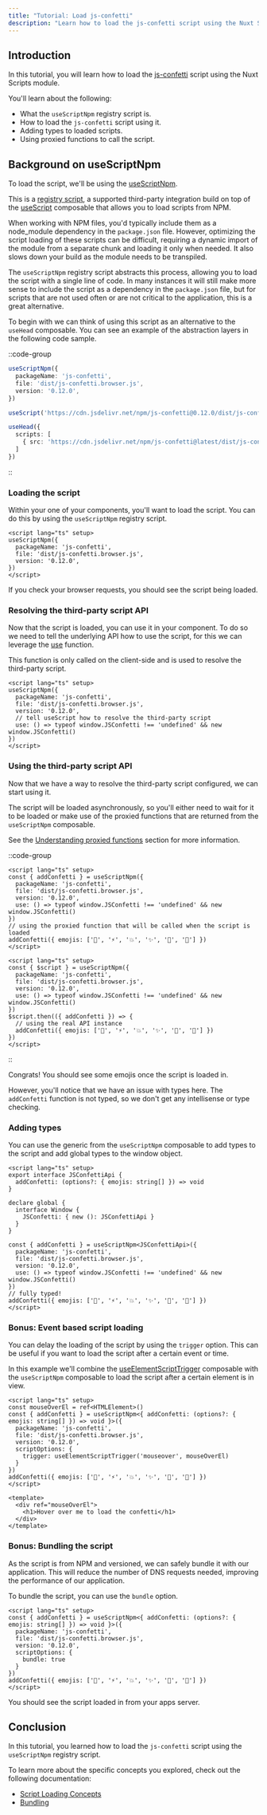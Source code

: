 ```yaml
---
title: "Tutorial: Load js-confetti"
description: "Learn how to load the js-confetti script using the Nuxt Scripts module."
---
```


## Introduction

In this tutorial, you will learn how to load the [js-confetti](https://github.com/loonywizard/js-confetti) script using the Nuxt Scripts module.

You'll learn about the following:
- What the `useScriptNpm` registry script is.
- How to load the `js-confetti` script using it.
- Adding types to loaded scripts.
- Using proxied functions to call the script.

## Background on useScriptNpm

To load the script, we'll be using the [useScriptNpm](/scripts/utility/npm).

This is a [registry script](/scripts), a supported
third-party integration build on top of the
[useScript](/docs/api/use-script) composable that allows you to load scripts from NPM.

When working with NPM files, you'd typically include them as a node_module dependency in the `package.json` file. However,
optimizing the script loading of these scripts can be difficult, requiring a dynamic import of the module from a separate chunk and
loading it only when needed. It also slows down your build as the module needs to be transpiled.

The `useScriptNpm` registry script abstracts this process, allowing you to load the script with a single line of code. In many instances
it will still make more sense to include the script as a dependency in the `package.json` file, but for scripts that are not used often or
are not critical to the application, this is a great alternative.

To begin with we can think of using this script as an alternative to the `useHead` composable. You can see an example of the abstraction
layers in the following code sample.

::code-group

```ts [Registry Script useScriptNpm]
useScriptNpm({
  packageName: 'js-confetti',
  file: 'dist/js-confetti.browser.js',
  version: '0.12.0',
})
```

```ts [useScript]
useScript('https://cdn.jsdelivr.net/npm/js-confetti@0.12.0/dist/js-confetti.browser.js')
```

```ts [useHead]
useHead({
  scripts: [
    { src: 'https://cdn.jsdelivr.net/npm/js-confetti@latest/dist/js-confetti.browser.js' }
  ]
})
```

::

### Loading the script

Within your one of your components, you'll want to load the script. You can do this by using the `useScriptNpm` registry script.

```vue [app.vue]
<script lang="ts" setup>
useScriptNpm({
  packageName: 'js-confetti',
  file: 'dist/js-confetti.browser.js',
  version: '0.12.0',
})
</script>
```

If you check your browser requests, you should see the script being loaded.

### Resolving the third-party script API

Now that the script is loaded, you can use it in your component. To do so we need to tell the underlying API how to use the script, for this we can
leverage the [use](/docs/api/use-script#use) function.

This function is only called on the client-side and is used to resolve the third-party script.

```vue [app.vue]
<script lang="ts" setup>
useScriptNpm({
  packageName: 'js-confetti',
  file: 'dist/js-confetti.browser.js',
  version: '0.12.0',
  // tell useScript how to resolve the third-party script
  use: () => typeof window.JSConfetti !== 'undefined' && new window.JSConfetti()
})
</script>
```

### Using the third-party script API

Now that we have a way to resolve the third-party script configured, we can start using it.

The script will be loaded asynchronously, so you'll either need to wait for it to be loaded
or make use of the proxied functions that are returned from the `useScriptNpm` composable.

See the [Understanding proxied functions](/docs/guides/script-loading#Understanding-proxied-functions) section for more information.

::code-group

```vue [Proxy Usage]
<script lang="ts" setup>
const { addConfetti } = useScriptNpm({
  packageName: 'js-confetti',
  file: 'dist/js-confetti.browser.js',
  version: '0.12.0',
  use: () => typeof window.JSConfetti !== 'undefined' && new window.JSConfetti()
})
// using the proxied function that will be called when the script is loaded
addConfetti({ emojis: ['🌈', '⚡️', '💥', '✨', '💫', '🌸'] })
</script>
```

```vue [Await Load]
<script lang="ts" setup>
const { $script } = useScriptNpm({
  packageName: 'js-confetti',
  file: 'dist/js-confetti.browser.js',
  version: '0.12.0',
  use: () => typeof window.JSConfetti !== 'undefined' && new window.JSConfetti()
})
$script.then(({ addConfetti }) => {
  // using the real API instance
  addConfetti({ emojis: ['🌈', '⚡️', '💥', '✨', '💫', '🌸'] })
})
</script>
```

::

Congrats! You should see some emojis once the script is loaded in.

However, you'll notice that we have an issue with types here. The `addConfetti` function is not typed, so we don't get any intellisense or type checking.

### Adding types

You can use the generic from the `useScriptNpm` composable to add types to the script and add global types to the window object.

```vue [app.vue]
<script lang="ts" setup>
export interface JSConfettiApi {
  addConfetti: (options?: { emojis: string[] }) => void
}

declare global {
  interface Window {
    JSConfetti: { new (): JSConfettiApi }
  }
}

const { addConfetti } = useScriptNpm<JSConfettiApi>({
  packageName: 'js-confetti',
  file: 'dist/js-confetti.browser.js',
  version: '0.12.0',
  use: () => typeof window.JSConfetti !== 'undefined' && new window.JSConfetti()
})
// fully typed!
addConfetti({ emojis: ['🌈', '⚡️', '💥', '✨', '💫', '🌸'] })
</script>
```

### Bonus: Event based script loading

You can delay the loading of the script by using the `trigger` option. This can be useful if you want to load the script after a certain event or time.

In this example we'll combine the [useElementScriptTrigger](/docs/api/use-element-script-trigger) composable with the `useScriptNpm` composable to load the script after a certain element is in view.

```vue [app.vue]
<script lang="ts" setup>
const mouseOverEl = ref<HTMLElement>()
const { addConfetti } = useScriptNpm<{ addConfetti: (options?: { emojis: string[] }) => void }>({
  packageName: 'js-confetti',
  file: 'dist/js-confetti.browser.js',
  version: '0.12.0',
  scriptOptions: {
    trigger: useElementScriptTrigger('mouseover', mouseOverEl)
  }
})
addConfetti({ emojis: ['🌈', '⚡️', '💥', '✨', '💫', '🌸'] })
</script>

<template>
  <div ref="mouseOverEl">
    <h1>Hover over me to load the confetti</h1>
  </div>
</template>
```

### Bonus: Bundling the script

As the script is from NPM and versioned, we can safely bundle it with our application. This will reduce the number of DNS requests needed, improving the performance of our application.

To bundle the script, you can use the `bundle` option.

```vue [app.vue]
<script lang="ts" setup>
const { addConfetti } = useScriptNpm<{ addConfetti: (options?: { emojis: string[] }) => void }>({
  packageName: 'js-confetti',
  file: 'dist/js-confetti.browser.js',
  version: '0.12.0',
  scriptOptions: {
    bundle: true
  }
})
addConfetti({ emojis: ['🌈', '⚡️', '💥', '✨', '💫', '🌸'] })
</script>
```

You should see the script loaded in from your apps server.

## Conclusion

In this tutorial, you learned how to load the `js-confetti` script using the `useScriptNpm` registry script.

To learn more about the specific concepts you explored, check out the following documentation:
- [Script Loading Concepts](/docs/guides/script-loading)
- [Bundling](/docs/guides/bundling)
